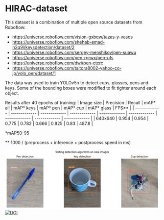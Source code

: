 # HIRAC-dataset

This dataset is a combination of multiple open source datasets from Roboflow: 
- https://universe.roboflow.com/vision-gxbqw/tazas-y-vasos
- https://universe.roboflow.com/shehab-emad-n2q9i/keysdetection/dataset/2
- https://universe.roboflow.com/sergey-menshikov/pen-suawu
- https://universe.roboflow.com/pen-rgrwx/pen-ufs
- https://universe.roboflow.com/dwi/pen-ctcrc
- https://universe.roboflow.com/taitora8002-yahoo-co-jp/yolo_pen/dataset/1

The data was used to train YOLOv5n to detect cups, glasses, pens and keys. Some of the bounding boxes were modified to fit tighter around each object.

Results after 40 epochs of training: 
| Image size  | Precision | Recall | mAP* all | mAP* keys | mAP* pen | mAP* cup | mAP* glass | FPS** |
| ------------- | ------------- | ------------- | ------------- | ------------- | ------------- | ------------- | ------------- | ------------- |
| 640x640  | 0.954  | 0.954  | 0.775  | 0.782  | 0.666  | 0.825  | 0.83  | 487.8 |

*mAP50-95

** 1000 / (preprocess + inference + postprocess speed in ms)


![alt text](https://github.com/katrinmisel/HIRAC/blob/main/images/det_test.png?raw=true)
[![DOI](https://zenodo.org/badge/{704862418}.svg)](https://zenodo.org/badge/latestdoi/{704862418})
